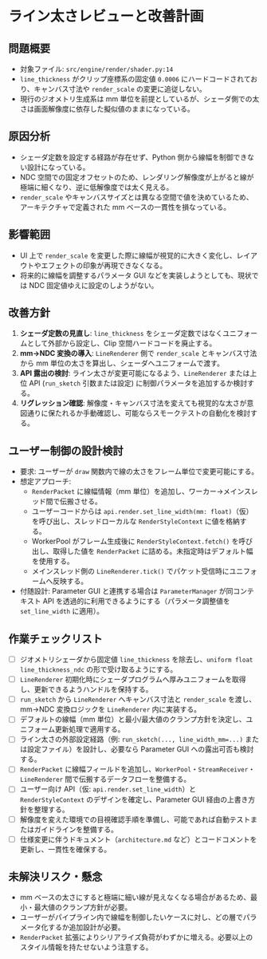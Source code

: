 # ライン太さレビューと改善計画

## 問題概要
- 対象ファイル: `src/engine/render/shader.py:14`
- `line_thickness` がクリップ座標系の固定値 `0.0006` にハードコードされており、キャンバス寸法や `render_scale` の変更に追従しない。
- 現行のジオメトリ生成系は mm 単位を前提としているが、シェーダ側での太さは画面解像度に依存した擬似値のままになっている。

## 原因分析
- シェーダ定数を設定する経路が存在せず、Python 側から線幅を制御できない設計になっている。
- NDC 空間での固定オフセットのため、レンダリング解像度が上がると線が極端に細くなり、逆に低解像度では太く見える。
- `render_scale` やキャンバスサイズとは異なる空間で値を決めているため、アーキテクチャで定義された mm ベースの一貫性を損なっている。

## 影響範囲
- UI 上で `render_scale` を変更した際に線幅が視覚的に大きく変化し、レイアウトやエフェクトの印象が再現できなくなる。
- 将来的に線幅を調整するパラメータ GUI などを実装しようとしても、現状では NDC 固定値ゆえに設定のしようがない。

## 改善方針
1. **シェーダ定数の見直し**: `line_thickness` をシェーダ定数ではなくユニフォームとして外部から設定し、Clip 空間ハードコードを廃止する。
2. **mm→NDC 変換の導入**: `LineRenderer` 側で `render_scale` とキャンバス寸法から mm 単位の太さを算出し、シェーダへユニフォームで渡す。
3. **API 露出の検討**: ライン太さが変更可能になるよう、`LineRenderer` または上位 API (`run_sketch` 引数または設定) に制御パラメータを追加するか検討する。
4. **リグレッション確認**: 解像度・キャンバス寸法を変えても視覚的な太さが意図通りに保たれるか手動確認し、可能ならスモークテストの自動化を検討する。

## ユーザー制御の設計検討
- 要求: ユーザーが `draw` 関数内で線の太さをフレーム単位で変更可能にする。
- 想定アプローチ:
  - `RenderPacket` に線幅情報（mm 単位）を追加し、ワーカー→メインスレッド間で伝搬させる。
  - ユーザーコードからは `api.render.set_line_width(mm: float)`（仮）を呼び出し、スレッドローカルな `RenderStyleContext` に値を格納する。
  - WorkerPool がフレーム生成後に `RenderStyleContext.fetch()` を呼び出し、取得した値を `RenderPacket` に詰める。未指定時はデフォルト幅を使用する。
  - メインスレッド側の `LineRenderer.tick()` でパケット受信時にユニフォームへ反映する。
- 付随設計: Parameter GUI と連携する場合は `ParameterManager` が同コンテキスト API を透過的に利用できるようにする（パラメータ調整値を `set_line_width` に適用）。

## 作業チェックリスト
- [ ] ジオメトリシェーダから固定値 `line_thickness` を除去し、`uniform float line_thickness_ndc` の形で受け取るようにする。
- [ ] `LineRenderer` 初期化時にシェーダプログラムへ厚みユニフォームを取得し、更新できるようハンドルを保持する。
- [ ] `run_sketch` から `LineRenderer` へキャンバス寸法と `render_scale` を渡し、mm→NDC 変換ロジックを `LineRenderer` 内に実装する。
- [ ] デフォルトの線幅（mm 単位）と最小/最大値のクランプ方針を決定し、ユニフォーム更新処理で適用する。
- [ ] ライン太さの外部設定経路（例: `run_sketch(..., line_width_mm=...)` または設定ファイル）を設計し、必要なら Parameter GUI への露出可否も検討する。
- [ ] `RenderPacket` に線幅フィールドを追加し、`WorkerPool`・`StreamReceiver`・`LineRenderer` 間で伝搬するデータフローを整備する。
- [ ] ユーザー向け API（仮: `api.render.set_line_width`）と `RenderStyleContext` のデザインを確定し、Parameter GUI 経由の上書き方針を整理する。
- [ ] 解像度を変えた環境での目視確認手順を準備し、可能であれば自動テストまたはガイドラインを整備する。
- [ ] 仕様変更に伴うドキュメント（`architecture.md` など）とコードコメントを更新し、一貫性を確保する。

## 未解決リスク・懸念
- mm ベースの太さにすると極端に細い線が見えなくなる場合があるため、最小・最大値のクランプ方針が必要。
- ユーザーがパイプライン内で線幅を制御したいケースに対し、どの層でパラメータ化するか追加設計が必要。
- `RenderPacket` 拡張によりシリアライズ負荷がわずかに増える。必要以上のスタイル情報を持たせないよう注意する。
